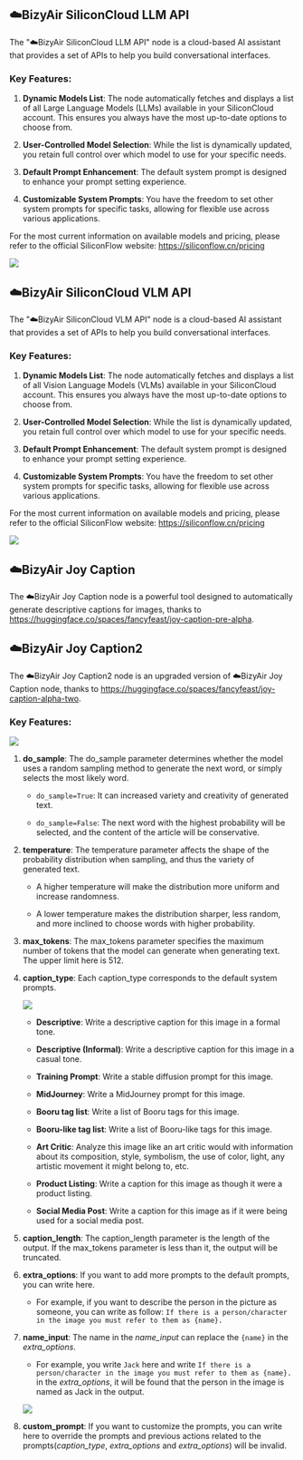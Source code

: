 ## ☁️BizyAir SiliconCloud LLM API

The "☁️BizyAir SiliconCloud LLM API" node is a cloud-based AI assistant that provides a set of APIs to help you build conversational interfaces.

### Key Features:

1. **Dynamic Models List**: The node automatically fetches and displays a list of all Large Language Models (LLMs) available in your SiliconCloud account. This ensures you always have the most up-to-date options to choose from.

2. **User-Controlled Model Selection**: While the list is dynamically updated, you retain full control over which model to use for your specific needs.

3. **Default Prompt Enhancement**: The default system prompt is designed to enhance your prompt setting experience.

4. **Customizable System Prompts**: You have the freedom to set other system prompts for specific tasks, allowing for flexible use across various applications.

For the most current information on available models and pricing, please refer to the official SiliconFlow website: https://siliconflow.cn/pricing

![](./imgs/siliconcloud-llm-api.png)

## ☁️BizyAir SiliconCloud VLM API

The "☁️BizyAir SiliconCloud VLM API" node is a cloud-based AI assistant that provides a set of APIs to help you build conversational interfaces.

### Key Features:

1. **Dynamic Models List**: The node automatically fetches and displays a list of all Vision Language Models (VLMs) available in your SiliconCloud account. This ensures you always have the most up-to-date options to choose from.

2. **User-Controlled Model Selection**: While the list is dynamically updated, you retain full control over which model to use for your specific needs.

3. **Default Prompt Enhancement**: The default system prompt is designed to enhance your prompt setting experience.

4. **Customizable System Prompts**: You have the freedom to set other system prompts for specific tasks, allowing for flexible use across various applications.

For the most current information on available models and pricing, please refer to the official SiliconFlow website: https://siliconflow.cn/pricing

![](./imgs/siliconcloud-vlm-api.jpeg)

## ☁️BizyAir Joy Caption

The ☁️BizyAir Joy Caption node is a powerful tool designed to automatically generate descriptive captions for images, thanks to https://huggingface.co/spaces/fancyfeast/joy-caption-pre-alpha.

## ☁️BizyAir Joy Caption2

The ☁️BizyAir Joy Caption2 node is an upgraded version of ☁️BizyAir Joy Caption node, thanks to https://huggingface.co/spaces/fancyfeast/joy-caption-alpha-two.

### Key Features:

![](./imgs/siliconcloud-joycaption2-api.png)

1. **do_sample**: The do_sample parameter determines whether the model uses a random sampling method to generate the next word, or simply selects the most likely word.

    - `do_sample=True`: It can increased variety and creativity of generated text.

    - `do_sample=False`: The next word with the highest probability will be selected, and the content of the article will be conservative.

2. **temperature**: The temperature parameter affects the shape of the probability distribution when sampling, and thus the variety of generated text. 

    - A higher temperature will make the distribution more uniform and increase randomness. 

    - A lower temperature makes the distribution sharper, less random, and more inclined to choose words with higher probability.

3. **max_tokens**: The max_tokens parameter specifies the maximum number of tokens that the model can generate when generating text. The upper limit here is 512.

4. **caption_type**: Each caption_type corresponds to the default system prompts.

    ![](./imgs/siliconcloud-joycaption2-caption_type.png)

    - **Descriptive**: Write a descriptive caption for this image in a formal tone.

    - **Descriptive (Informal)**: Write a descriptive caption for this image in a casual tone.

    - **Training Prompt**: Write a stable diffusion prompt for this image.

    - **MidJourney**: Write a MidJourney prompt for this image.

    - **Booru tag list**: Write a list of Booru tags for this image.

    - **Booru-like tag list**: Write a list of Booru-like tags for this image.

    - **Art Critic**: Analyze this image like an art critic would with information about its composition, style, symbolism, the use of color, light, any artistic movement it might belong to, etc.

    - **Product Listing**: Write a caption for this image as though it were a product listing.

    - **Social Media Post**: Write a caption for this image as if it were being used for a social media post.

5. **caption_length**: The caption_length parameter is the length of the output. If the max_tokens parameter is less than it, the output will be truncated.

6. **extra_options**: If you want to add more prompts to the default prompts, you can write here.

    - For example, if you want to describe the person in the picture as someone, you can write as follow: `If there is a person/character in the image you must refer to them as {name}.`

7. **name_input**: The name in the *name_input* can replace the `{name}` in the *extra_options*.

    - For example, you write `Jack` here and write `If there is a person/character in the image you must refer to them as {name}.` in the *extra_options*, it will be found that the person in the image is named as Jack in the output.

    ![](./imgs/siliconcloud-joycaption2-example.png)

8. **custom_prompt**: If you want to customize the prompts, you can write here to override the prompts and previous actions related to the prompts(*caption_type*, *extra_options* and *extra_options*) will be invalid.
